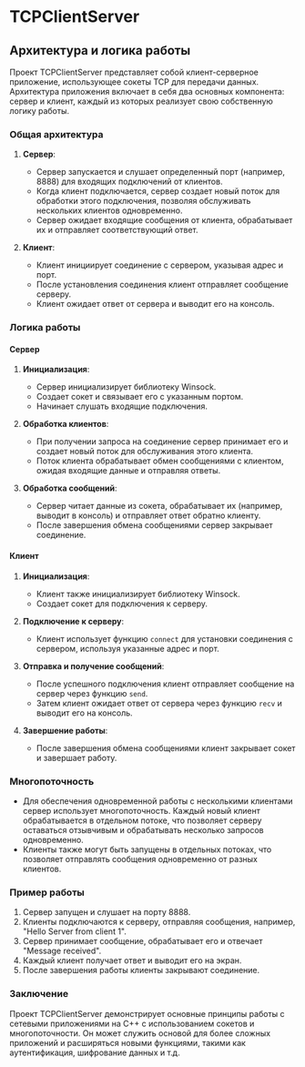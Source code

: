 # TCPClientServer

## Архитектура и логика работы

Проект TCPClientServer представляет собой клиент-серверное приложение, использующее сокеты TCP для передачи данных. Архитектура приложения включает в себя два основных компонента: сервер и клиент, каждый из которых реализует свою собственную логику работы.

### Общая архитектура

1. **Сервер**:
   - Сервер запускается и слушает определенный порт (например, 8888) для входящих подключений от клиентов.
   - Когда клиент подключается, сервер создает новый поток для обработки этого подключения, позволяя обслуживать нескольких клиентов одновременно.
   - Сервер ожидает входящие сообщения от клиента, обрабатывает их и отправляет соответствующий ответ.

2. **Клиент**:
   - Клиент инициирует соединение с сервером, указывая адрес и порт.
   - После установления соединения клиент отправляет сообщение серверу.
   - Клиент ожидает ответ от сервера и выводит его на консоль.

### Логика работы

#### Сервер

1. **Инициализация**:
   - Сервер инициализирует библиотеку Winsock.
   - Создает сокет и связывает его с указанным портом.
   - Начинает слушать входящие подключения.

2. **Обработка клиентов**:
   - При получении запроса на соединение сервер принимает его и создает новый поток для обслуживания этого клиента.
   - Поток клиента обрабатывает обмен сообщениями с клиентом, ожидая входящие данные и отправляя ответы.

3. **Обработка сообщений**:
   - Сервер читает данные из сокета, обрабатывает их (например, выводит в консоль) и отправляет ответ обратно клиенту.
   - После завершения обмена сообщениями сервер закрывает соединение.

#### Клиент

1. **Инициализация**:
   - Клиент также инициализирует библиотеку Winsock.
   - Создает сокет для подключения к серверу.

2. **Подключение к серверу**:
   - Клиент использует функцию `connect` для установки соединения с сервером, используя указанные адрес и порт.

3. **Отправка и получение сообщений**:
   - После успешного подключения клиент отправляет сообщение на сервер через функцию `send`.
   - Затем клиент ожидает ответ от сервера через функцию `recv` и выводит его на консоль.

4. **Завершение работы**:
   - После завершения обмена сообщениями клиент закрывает сокет и завершает работу.

### Многопоточность

- Для обеспечения одновременной работы с несколькими клиентами сервер использует многопоточность. Каждый новый клиент обрабатывается в отдельном потоке, что позволяет серверу оставаться отзывчивым и обрабатывать несколько запросов одновременно.
- Клиенты также могут быть запущены в отдельных потоках, что позволяет отправлять сообщения одновременно от разных клиентов.

### Пример работы

1. Сервер запущен и слушает на порту 8888.
2. Клиенты подключаются к серверу, отправляя сообщения, например, "Hello Server from client 1".
3. Сервер принимает сообщение, обрабатывает его и отвечает "Message received".
4. Каждый клиент получает ответ и выводит его на экран.
5. После завершения работы клиенты закрывают соединение.

### Заключение

Проект TCPClientServer демонстрирует основные принципы работы с сетевыми приложениями на C++ с использованием сокетов и многопоточности. Он может служить основой для более сложных приложений и расширяться новыми функциями, такими как аутентификация, шифрование данных и т.д.
